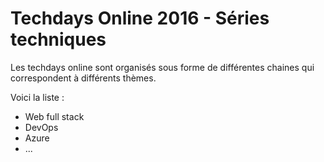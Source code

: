 # Techdays Online 2016 - Séries techniques

Les techdays online sont organisés sous forme de différentes chaines qui correspondent à différents thèmes.

Voici la liste :
- Web full stack
- DevOps
- Azure
- ...
